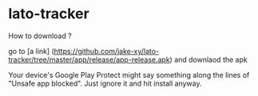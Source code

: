# lato-tracker

How to download ?

go to 
[a link] (https://github.com/jake-xy/lato-tracker/tree/master/app/release/app-release.apk)
and downlaod the apk


Your device's Google Play Protect might say something along the lines of "Unsafe app blocked". Just ignore it and hit install anyway.
